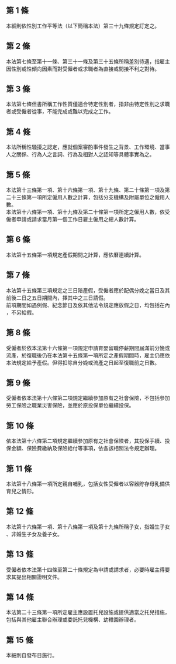 第 1 條
-------
本細則依性別工作平等法（以下簡稱本法）第三十九條規定訂定之。

第 2 條
-------
本法第七條至第十一條、第三十一條及第三十五條所稱差別待遇，指雇主  
因性別或性傾向因素而對受僱者或求職者為直接或間接不利之對待。

第 3 條
-------
本法第七條但書所稱工作性質僅適合特定性別者，指非由特定性別之求職  
者或受僱者從事，不能完成或難以完成之工作。

第 4 條
-------
本法所稱性騷擾之認定，應就個案審酌事件發生之背景、工作環境、當事  
人之關係、行為人之言詞、行為及相對人之認知等具體事實為之。

第 5 條
-------
本法第十三條第一項、第十六條第一項、第十九條、第二十條第一項及第  
二十三條第一項所定僱用人數之計算，包括分支機構及附屬單位之僱用人  
數。  
本法第十六條第一項、第十九條及第二十條第一項所定之僱用人數，依受  
僱者申請或請求當月第一個工作日雇主僱用之總人數計算。

第 6 條
-------
本法第十五條第一項規定產假期間之計算，應依曆連續計算。

第 7 條
-------
本法第十五條第三項規定之三日陪產假，受僱者應於配偶分娩之當日及其  
前後二日之五日期間內，擇其中之三日請假。  
前項期間如遇例假、紀念節日及依其他法令規定應放假之日，均包括在內  
，不另給假。

第 8 條
-------
受僱者於依本法第十六條第一項規定申請育嬰留職停薪期間屆滿前分娩或  
流產，於復職後仍在本法第十五條第一項所定之產假期間時，雇主仍應依  
本法規定給予產假。但得扣除自分娩或流產之日起至復職前之日數。

第 9 條
-------
受僱者依本法第十六條第二項規定繼續參加原有之社會保險，不包括參加  
勞工保險之職業災害保險，並應於原投保單位繼續投保。

第 10 條
--------
依本法第十六條第二項規定繼續參加原有之社會保險者，其投保手續、投  
保金額、保險費繳納及保險給付等事項，依各該相關法令規定辦理。

第 11 條
--------
本法第十八條第一項所定親自哺乳，包括女性受僱者以容器貯存母乳備供  
育兒之情形。

第 12 條
--------
本法第十六條第一項、第十八條第一項及第十九條所稱子女，指婚生子女  
、非婚生子女及養子女。

第 13 條
--------
受僱者依本法第十四條至第二十條規定為申請或請求者，必要時雇主得要  
求其提出相關證明文件。

第 14 條
--------
本法第二十三條第一項所定雇主應設置托兒設施或提供適當之托兒措施，  
包括與其他雇主聯合辦理或委託托兒機構、幼稚園辦理者。

第 15 條
--------
本細則自發布日施行。

